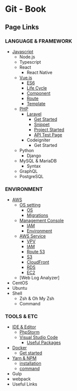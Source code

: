 # Git - Book

## Page Links

### LANGUAGE & FRAMEWORK

* [Javascript](https://docs.devvisdom.com/language-and-framework/javascript)
  * Node.js
  * Typescript
  * React
    * React Native
  * [Vue.js](https://docs.devvisdom.com/language-and-framework/javascript/vue.js)
    * [ES6](https://docs.devvisdom.com/language-and-framework/javascript/vue.js/es6)
    * [Life Cycle](https://docs.devvisdom.com/language-and-framework/javascript/vue.js/life-cycle)
    * [Component](https://docs.devvisdom.com/language-and-framework/javascript/vue.js/component)
    * [Route](https://docs.devvisdom.com/language-and-framework/javascript/vue.js/route)
    * [Template](https://docs.devvisdom.com/language-and-framework/javascript/vue.js/template)
  * [PHP](https://docs.devvisdom.com/language-and-framework/php)
    * [Laravel](https://docs.devvisdom.com/language-and-framework/php/laravel)
      * [Get Started](https://docs.devvisdom.com/language-and-framework/php/laravel/get-started)
      * [Snippet](https://docs.devvisdom.com/language-and-framework/php/laravel/snippet)
      * [Project Started](https://docs.devvisdom.com/language-and-framework/php/laravel/project-started)
      * [API Test Page](https://docs.devvisdom.com/language-and-framework/php/laravel/api-test-page)
    * Codeigniter
      * Get Started
  * Python
    * Django
  * MySQL & MariaDB
    * Syntax
  * GraphQL
  * PostgreSQL 

### ENVIRONMENT

* [AWS](https://docs.devvisdom.com/environment/aws)
  * [OS setting](https://docs.devvisdom.com/environment/aws/os)
    * [OS](https://docs.devvisdom.com/environment/aws/os/centos)
    * [Migrations](https://docs.devvisdom.com/environment/aws/os/migrations)
  * [Management Console](https://docs.devvisdom.com/environment/aws/management-console)
    * [IAM](https://docs.devvisdom.com/environment/aws/management-console/iam)
    * [Environment](https://docs.devvisdom.com/environment/aws/management-console/environment)
  * [AWS Service](https://docs.devvisdom.com/environment/aws/aws-service)
    * [VPV](https://docs.devvisdom.com/environment/aws/aws-service/vpc)
    * [IAM](https://docs.devvisdom.com/environment/aws/aws-service/iam)
    * [Route 53](https://docs.devvisdom.com/environment/aws/aws-service/route-53)
    * [S3](https://docs.devvisdom.com/environment/aws/aws-service/s3)
    * [CloudFront](https://docs.devvisdom.com/environment/aws/aws-service/cloudfront)
    * [RDS](https://docs.devvisdom.com/environment/aws/aws-service/rds)
    * [EC2](https://docs.devvisdom.com/environment/aws/aws-service/ec2)
  * \[Web Log Analyzer\]
* CentOS
* Ubuntu
* Shell
  * Zsh & Oh My Zsh
  * Command

### TOOLS & ETC

* [IDE & Editor](https://docs.devvisdom.com/tools-and-etc/ide-and-editor)
  * [PhpStorm](https://docs.devvisdom.com/tools-and-etc/ide-and-editor/phpstorm)
  * [Visual Studio Code](https://docs.devvisdom.com/tools-and-etc/ide-and-editor/visual-studio-code)
    * [Useful Packages](https://docs.devvisdom.com/tools-and-etc/ide-and-editor/visual-studio-code/useful-packages)
* [Docker](https://docs.devvisdom.com/tools-and-etc/docker)
  * [Get started](https://docs.devvisdom.com/tools-and-etc/docker/docker)
* [Yarn & NPM](https://docs.devvisdom.com/tools-and-etc/yarn-and-npm)
  * [installation](https://docs.devvisdom.com/tools-and-etc/yarn-and-npm/installation)
  * [command](https://docs.devvisdom.com/tools-and-etc/yarn-and-npm/command)
* Gulp
* webpack
* Useful Links


